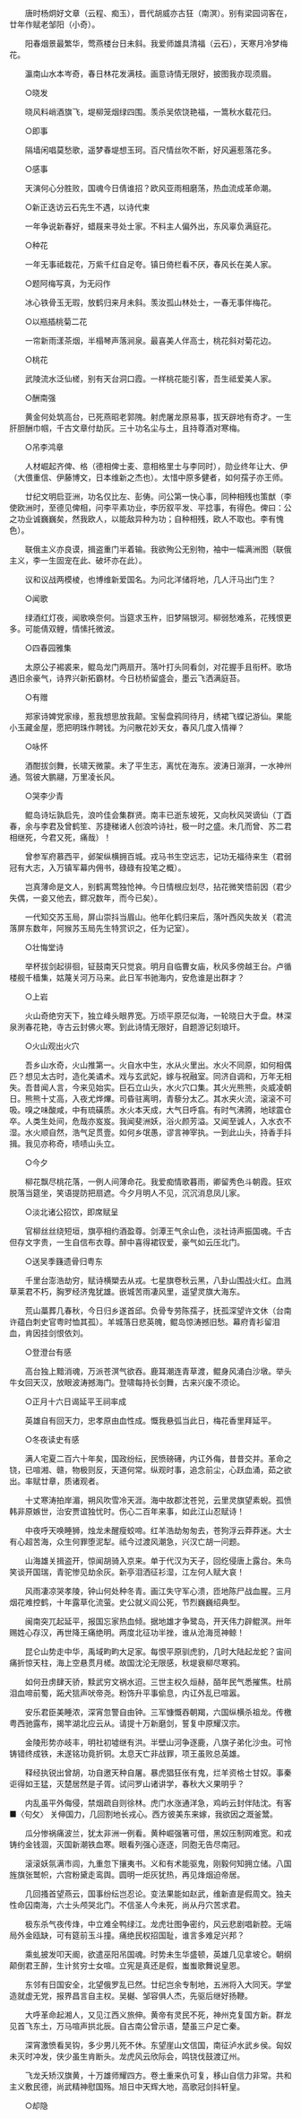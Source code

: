 <!-- { "loadSidebar": true } -->
　　唐时杨炯好文章（云程、痴玉），晋代胡威亦古狂（南溟）。别有梁园词客在，廿年作赋老邹阳（小奇）。

　　阳春烟景最繁华，莺燕楼台日未斜。我爱师雄具清福（云石），天寒月冷梦梅花。

　　瀛南山水本岑奇，春日林花发满枝。画意诗情无限好，披图我亦现须眉。

　　○晓发

　　晓风料峭酒旗飞，堤柳笼烟绿四围。羡杀吴侬饶艳福，一篙秋水载花归。

　　○即事

　　隔墙闲唱莫愁歌，遥梦春堤想玉珂。百尺情丝吹不断，好风遍惹落花多。

　　○感事

　　天演何心分胜败，国魂今日倩谁招？欧风亚雨相磨荡，热血流成革命潮。

　　○新正迭访云石先生不遇，以诗代柬

　　一年争说新春好，蜡屐来寻处士家。不料主人偏外出，东风辜负满庭花。

　　○种花

　　一年无事祗栽花，万紫千红自足夸。镇日倚栏看不厌，春风长在美人家。

　　○题阿梅写真，为无闷作

　　冰心铁骨玉无瑕，放鹤归来月未斜。羡汝孤山林处士，一春无事伴梅花。

　　○以瓶插桃菊二花

　　一帘新雨漾茶烟，半榻琴声落涧泉。最喜美人伴高士，桃花斜对菊花边。

　　○桃花

　　武陵流水泛仙槎，别有天台洞口霞。一样桃花能引客，吾生祗爱美人家。

　　○酬南强

　　黄金何处筑高台，已死燕昭老郭隗。射虎屠龙原易事，拔天辟地有奇才。一生肝胆酬巾帼，千古文章付劫灰。三十功名尘与土，且持尊酒对寒梅。

　　○吊李鸿章

　　人材崛起齐俾、格（德相俾士麦、意相格里士与李同时），勋业终年让大、伊（大偎重信、伊藤博文，日本维新之杰也）。太惜中原多健者，如何孺子亦王师。

　　廿纪文明启亚洲，功名仅比左、彭俦。问公第一快心事，同种相残也策猷（李使欧洲时，至德见俾相，问李平素功业，李历叙平发、平捻事，有得色。俾曰：公之功业诚巍巍矣，然我欧人，以能敌异种为功；自种相残，欧人不取也。李有愧色）。

　　联俄主义亦良谟，揖盗重门半着输。我欲殉公无别物，袖中一幅满洲图（联俄主义，李一生固宠在此、破坏亦在此）。

　　议和议战两模棱，也博维新爱国名。为问北洋储将地，几人汗马出门生？

　　○闻歌

　　绿酒红灯夜，闻歌唤奈何。当筵求玉杵，旧梦隔银河。柳弱愁难系，花残恨更多。可能倩双鲤，情愫托微波。

　　○四春园雅集

　　太原公子裼裘来，鲲岛龙门两扇开。落叶打头同看剑，对花握手且衔杯。歌场遇旧余豪气，诗界兴新拓霸材。今日枋桥留盛会，墨云飞洒满庭苔。

　　○有赠

　　郑家诗婢党家缘，惹我想思放我颠。宝髻盘鸦同待月，绣裙飞蝶记游仙。果能小玉藏金屋，愿把明珠作聘钱。为问散花妙天女，春风几度入情禅？

　　○咏怀

　　酒酣拔剑舞，长啸天微蒙。未了平生志，离忧在海东。波涛日漰湃，一水神州通。驾彼大鹏翮，万里凌长风。

　　○哭李少青

　　鲲岛诗坛孰启先，浪吟佳会集群贤。南丰已逝东坡死，又向秋风哭谪仙（丁酉春，余与李君及曾鹤笙、苏捷稊诸人创浪吟诗社，极一时之盛。未几而曾、苏二君相继死，今君又死，痛哉）！

　　曾参军府慕西平，邺架纵横拥百城。戎马书生空远志，记功无福待来生（君弱冠有大志，入万镇军幕内佣书，碌碌有投笔之概）。

　　岂真薄命是文人，别鹤离莺独怆神。今日情根应划尽，拈花微笑悟前因（君少失偶，一妾又他去，鳏况数年，而今已矣）。

　　一代知交苏玉局，屏山崇抖当眉山。他年化鹤归来后，落叶西风失故关（君流落屏东数年，阿猴苏玉局先生特赏识之，任为记室）。

　　○壮悔堂诗

　　举杯拔剑起徘徊，钲鼓南天只觉哀。明月自临曹女庙，秋风多傍越王台。卢循楼舰千樯集，姑蔑关河万马来。此日军书驰海内，安危谁是出群才？

　　○上岩

　　火山奇绝穷天下，独立峰头眼界宽。万顷平原茫似海，一轮晓日大于盘。林深泉洌春花艳，寺古云封佛火寒。到此诗情无限好，自题游记刻琅玕。

　　○火山观出火穴

　　吾乡山水奇，火山推第一。火自水中生，水从火里出。水火不同原，如何相偶匹？想见太古时，造化美谲术。戏与玄武妃，嫁与祝融室。同济自调和，万年无相失。吾昔闻人言，今来见始实。巨石立山头，水火穴口集。其火光熊熊，炎威凌朝日。熊熊十丈高，入夜尤烨熚。司昏驻离明，青藜分太乙。其水夹火流，滚滚不可吸。嗅之味酸咸，中有琉磺质。水火本天成，大气日呼翕。有时气沸腾，地球震仓卒。人类生处间，危哉亦岌岌。我闻斐洲妖，浴火颜芳溢。又闻至诚人，入水衣不湿。水火顺自然，浩气足贯壹。如何乡氓愚，谬言神宰执。一到此山头，持香手抖揖。我见亦称奇，啧啧山头立。

　　○今夕

　　柳花飘尽桃花落，一例人间薄命花。我爱痴情歌暮雨，卿留秀色斗朝霞。狂欢脱落当筵坐，笑语提防把扇遮。今夕月明人不见，沉沉消息凤儿家。

　　○淡北诸公招饮，即席赋呈

　　官柳丝丝绕短垣，旗亭相约酒盈尊。剑潭王气余山色，淡社诗声振国魂。千古但存文字贵，一生自信布衣尊。醉中喜得裙钗爱，豪气如云压北门。

　　○送吴季籛遗骨归粤东

　　千里台澎浩劫穷，赋诗横槊去从戎。七星旗卷秋云黑，八卦山围战火红。血溅草莱君不朽，胸罗经济鬼犹雄。嵌城苦雨凄风里，遥望灵旗大海东。

　　荒山藁葬几春秋，今日归乡遂首邱。负骨专劳陈孺子，抚孤深望许文休（台南许蕴白刺史官粤时恤其孤）。羊城落日悲英魄，鲲岛惊涛撼旧愁。幕府青衫留泪血，肯因挂剑恨依刘。

　　○登澄台有感

　　高台独上黯消魂，万派苍溟气欲吞。鹿耳潮连青草渡，鲲身风涌白沙墩。举头牛女回天汉，放眼波涛撼海门。登啸每持长剑舞，古来兴废不须论。

　　○正月十六日谒延平王祠率成

　　英雄自有回天力，忠孝原由血性成。慨我悬弧当此日，梅花香里拜延平。

　　○冬夜读史有感

　　满人宅夏二百六十年矣，国政纷纭，民愤磅礡，内讧外侮，昔昔交并。革命之铙，已喧湘、赣，物极则反，天道何常。纵观时事，追念前尘，心跃血涌，茹之欲出。率赋廿章，质诸观者。

　　十丈寒涛拍岸湄，朔风吹雪冷天涯。海中故郡沈苍兕，云里灵旗望素蜺。孤愤韩非原嫉世，治安贾谊独忧时。伤心二百年来事，如此江山忍赋诗！

　　中夜呼天唤睡狮，烛龙未醒瘦蛟啼。红羊浩劫匆匆去，苍狗浮云莽莽迷。大士有心超苦海，众生何罪堕泥犁。祗今过渡风潮急，兴汉亡胡一问题。

　　山海雄关揖盗开，惊闻胡骑入京来。单于代汉为天子，回纥侵唐上露台。朱鸟笑谈开国瑞，青驼惨见劫余灰。新亭泪洒征衫湿，江左何人赋大哀！

　　风雨凄凉哭孝陵，钟山何处种冬青。画江失守军心溃，匝地陈尸战血腥。三月烟花难控鹤，十年露草化流萤。史公就义阎公死，节烈巍巍绍典型。

　　闽南突兀起延平，报国忘家热血倾。据地雄才争鹭岛，开天伟力辟鲲溟。卅年赐姓心存汉，再世降王痛绝明。两度北征功半挫，谁从沧海觅神鲸！

　　昆仑山势走中华，禹域畇畇大足家。每恨平原驯虎豹，几时大陆起龙蛇？宙间痛折惊天柱，海上空悬贯月槎。故国沈沦无限感，秋堤衰柳尽寒鸦。

　　如何丑虏肆天骄，黩武穷文祸水迢。三世主权久烜赫，皕年民气悉摧焦。杜鹃泪血啼前蜀，跖犬狺声吠帝尧。粉饰升平事偷息，内讧外乱已喧嚣。

　　安乐君臣美睡浓，深宵忽警自由钟。三军慷慨吞朝羯，六国纵横杀祖龙。传檄粤西驰露布，揭竿湖北应云从。请提十万新磨剑，誓复中原耀汉宗。

　　金陵形势亦岐丰，明社初墟继有洪。半壁山河争逐鹿，八旗子弟化沙虫。可怜铸错终成铁，未遂铭功竟折铜。太息天亡非战罪，项王虽败总英雄。

　　释经执锐出曾胡，功自邀天种自屠。暴虎猖狂伥有鬼，烂羊资格士甘奴。事秦讵得如王猛，灭楚居然是子胥。试问罗山诸讲学，春秋大义果明乎？

　　内乱虽平外侮侵，禁烟疏自则徐林。虎门水涨通洋急，鸡屿云封伴陆沈。有客■〈句攵〉 关伸国力，几回割地长戎心。西方彼美东来嫁，我欲因之溉釜鬵。

　　瓜分惨祸痛波兰，犹太非洲一例看。黄种崛强箸可借，黑奴压制网难宽。和戎铸约金钱涸，灭国新潮铁血寒。眼看列强心逐逐，同胞无告尽南冠。

　　滚滚妖氛满市闾，九重忽下攘夷书。义和有术能驱鬼，刚毅何知拥立储。八国旌旗张鹫帜，六宫粉黛走鸾舆。圆明一炬灰犹热，再见烽烟迫帝居。

　　几回搔首望燕云，国事纷纭岂忍论。变法果能如赵武，维新直是假周文。独夫性命囚南海，六士头颅哭北门。不信圣人今未死，尚从丹穴苦求君。

　　极东杀气夜传烽，中立难全鸭绿江。龙虎壮图争密约，风云悲剧唱新腔。无端局外金瓯缺，可有筵前玉斗撞。痛绝民权招国耻，谁言多难足兴邦？

　　乘虬披发叩天阍，欲遣巫阳吊国魂。时势未生华盛顿，英雄几见拿坡仑。朝纲颠倒君王醉，生计贫穷士女喧。立宪是真还是假，蚩蚩歌舞说皇恩。

　　东邻有日国安全，北望俄罗乱已然。廿纪岂余专制地，五洲将入大同天。学堂造就虚无党，报界昌言自主权。吴樾、邹容俱人杰，先驱后继好扬鞭。

　　大呼革命起湘人，又见江西义旅伸。黄帝有灵民不死，神州克复国方新。群龙见首飞东土，万马喧声拱北辰。自古南公曾示语，楚虽三户足亡秦。

　　深宵激愤看吴钩，多少男儿死不休。东望崖山文信国，南征泸水武乡侯。匈奴未灭时冲发，侠少虽生肯断头。龙虎风云欣际会，鸣铙伐鼓渡辽州。

　　飞龙夭矫汉旗黄，十万雄师耀四方。卷土重来仇可复，移山自信力非常。共和主义敷民德，尚武精神慰国殇。旭日中天辉大地，高歌冠剑抖轩皇。

　　○却隐

